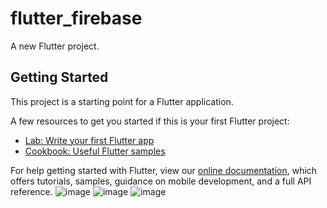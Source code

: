 # flutter_firebase

A new Flutter project.

## Getting Started

This project is a starting point for a Flutter application.

A few resources to get you started if this is your first Flutter project:

- [Lab: Write your first Flutter app](https://flutter.dev/docs/get-started/codelab)
- [Cookbook: Useful Flutter samples](https://flutter.dev/docs/cookbook)

For help getting started with Flutter, view our
[online documentation](https://flutter.dev/docs), which offers tutorials,
samples, guidance on mobile development, and a full API reference.
![image](https://user-images.githubusercontent.com/68896404/145726273-73781809-a5a9-4d7b-add3-6b7edeb8f72c.png)
![image](https://user-images.githubusercontent.com/68896404/145726484-0858787b-3a10-48c8-bf03-870d84398b90.png)
![image](https://user-images.githubusercontent.com/68896404/145726490-d018b396-c86d-4a67-89af-5d228d230cb8.png)


